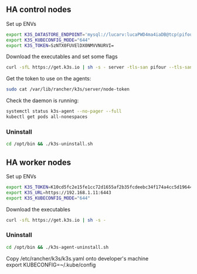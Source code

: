 ## HA control nodes  
Set up ENVs  
``` bash
export K3S_DATASTORE_ENDPOINT='mysql://lucarv:lucaPWD4ma4iaDB@tcp(pifour:3306)/' 
export K3S_KUBECONFIG_MODE="644" 
export K3S_TOKEN=SzNTX0FUVElDX0NMVVNURVI= 
```
Download the executables and set some flags  
``` bash
curl -sfL https://get.k3s.io | sh -s - server -tls-san pifour --tls-san 192.168.1.11 --disable traefik --disable servicelb --node-taint CriticalAddonsOnly=true:NoExecute 
```
  
Get the token to use on the agents:  
``` bash
sudo cat /var/lib/rancher/k3s/server/node-token 
```  
  
Check the daemon is running:  
``` bash
systemctl status k3s-agent --no-pager --full  
kubectl get pods all-nonespaces  
```
 
### Uninstall 
``` bash
cd /opt/bin && ./k3s-uninstall.sh 
```
  
  
## HA worker nodes  
Set up ENVs  
``` bash
export K3S_TOKEN=K10cd5fc2e15fe1cc72d1655af2b35fcdeebc34f174a4cc5d196440d399958b7c8d::server:SzNTX0FUVElDX0NMVVNURVI= 
export K3S_URL=https://192.168.1.11:6443 
export K3S_KUBECONFIG_MODE="644" 
``` 
  
Download the executables   
``` bash
curl -sfL https://get.k3s.io | sh -s -   
``` 
  
### Uninstall 
``` bash
cd /opt/bin && ./k3s-agent-uninstall.sh 
```




Copy /etc/rancher/k3s/k3s.yaml onto developer's machine  
export KUBECONFIG=~/.kube/config  
